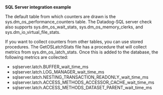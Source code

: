 **SQL Server integration example**


The default table from which counters are drawn is the sys.dm_os_performance_counters table. The Datadog-SQL server check also supports sys.dm_os_wait_stats, sys.dm_os_memory_clerks, and sys.dm_io_virtual_file_stats.

If you want to collect counters from other tables, you can use stored procedures. The GetOSLatchStats file has a procedure that will collect metrics from sys.dm_os_latch_stats. Once this is added to the database, the following metrics are collected:
- sqlserver.latch.BUFFER_wait_time_ms
- sqlserver.latch.LOG_MANAGER_wait_time_ms
- sqlserver.latch.NESTING_TRANSACTION_READONLY_wait_time_ms
- sqlserver.latch.ACCESS_METHODS_ACCESSOR_CACHE_wait_time_ms
- sqlserver.latch.ACCESS_METHODS_DATASET_PARENT_wait_time_ms

